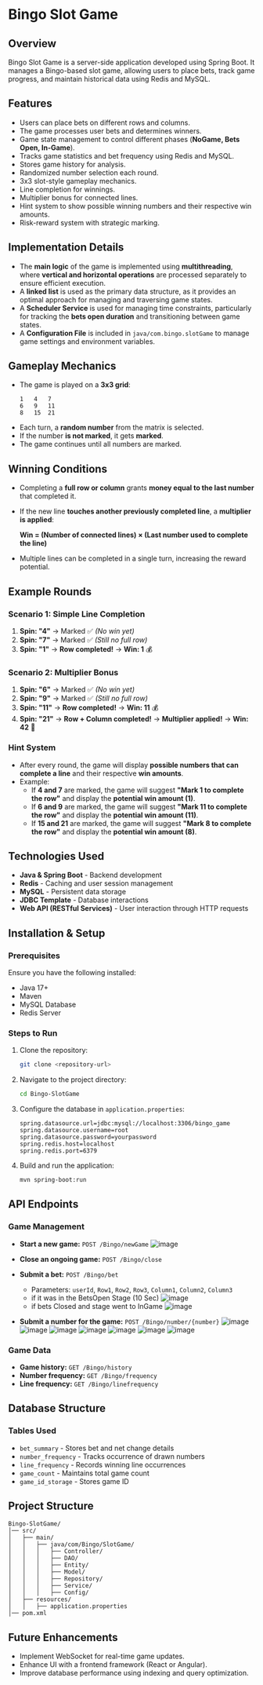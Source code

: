 # Bingo Slot Game

## Overview

Bingo Slot Game is a server-side application developed using Spring Boot. It manages a Bingo-based slot game, allowing users to place bets, track game progress, and maintain historical data using Redis and MySQL.

## Features

- Users can place bets on different rows and columns.
- The game processes user bets and determines winners.
- Game state management to control different phases (**NoGame, Bets Open, In-Game**).
- Tracks game statistics and bet frequency using Redis and MySQL.
- Stores game history for analysis.
- Randomized number selection each round.
- 3x3 slot-style gameplay mechanics.
- Line completion for winnings.
- Multiplier bonus for connected lines.
- Hint system to show possible winning numbers and their respective win amounts.
- Risk-reward system with strategic marking.

## Implementation Details

- The **main logic** of the game is implemented using **multithreading**, where **vertical and horizontal operations** are processed separately to ensure efficient execution.
- A **linked list** is used as the primary data structure, as it provides an optimal approach for managing and traversing game states.
- A **Scheduler Service** is used for managing time constraints, particularly for tracking the **bets open duration** and transitioning between game states.
- A **Configuration File** is included in `java/com.bingo.slotGame` to manage game settings and environment variables.

## Gameplay Mechanics

- The game is played on a **3x3 grid**:
  ```
  1   4   7  
  6   9   11  
  8   15  21  
  ```
- Each turn, a **random number** from the matrix is selected.
- If the number **is not marked**, it gets **marked**.
- The game continues until all numbers are marked.

## Winning Conditions

- Completing a **full row or column** grants **money equal to the last number** that completed it.
- If the new line **touches another previously completed line**, a **multiplier is applied**:

  **Win = (Number of connected lines) × (Last number used to complete the line)**
- Multiple lines can be completed in a single turn, increasing the reward potential.

## Example Rounds

### Scenario 1: Simple Line Completion

1. **Spin: "4"** → Marked ✅  *(No win yet)*
2. **Spin: "7"** → Marked ✅ *(Still no full row)*
3. **Spin: "1"** → **Row completed!** → **Win: 1** 💰

### Scenario 2: Multiplier Bonus

1. **Spin: "6"** → Marked ✅ *(No win yet)*
2. **Spin: "9"** → Marked ✅ *(Still no full row)*
3. **Spin: "11"** → **Row completed!** → **Win: 11** 💰
4. **Spin: "21"** → **Row + Column completed!** → **Multiplier applied!** → **Win: 42** 🎉

### Hint System

- After every round, the game will display **possible numbers that can complete a line** and their respective **win amounts**.
- Example:
  - If **4 and 7** are marked, the game will suggest **"Mark 1 to complete the row"** and display the **potential win amount (1)**.
  - If **6 and 9** are marked, the game will suggest **"Mark 11 to complete the row"** and display the **potential win amount (11)**.
  - If **15 and 21** are marked, the game will suggest **"Mark 8 to complete the row"** and display the **potential win amount (8)**.

## Technologies Used

- **Java & Spring Boot** - Backend development
- **Redis** - Caching and user session management
- **MySQL** - Persistent data storage
- **JDBC Template** - Database interactions
- **Web API (RESTful Services)** - User interaction through HTTP requests

## Installation & Setup

### Prerequisites

Ensure you have the following installed:

- Java 17+
- Maven
- MySQL Database
- Redis Server

### Steps to Run

1. Clone the repository:
   ```sh
   git clone <repository-url>
   ```
2. Navigate to the project directory:
   ```sh
   cd Bingo-SlotGame
   ```
3. Configure the database in `application.properties`:
   ```properties
   spring.datasource.url=jdbc:mysql://localhost:3306/bingo_game
   spring.datasource.username=root
   spring.datasource.password=yourpassword
   spring.redis.host=localhost
   spring.redis.port=6379
   ```
4. Build and run the application:
   ```sh
   mvn spring-boot:run
   ```

## API Endpoints

### Game Management

- **Start a new game:** `POST /Bingo/newGame`
  ![image](https://github.com/user-attachments/assets/3852e288-5a14-4d7c-9e7c-58af74e33c38)

- **Close an ongoing game:** `POST /Bingo/close`
- **Submit a bet:** `POST /Bingo/bet`
  - Parameters: `userId`, `Row1`, `Row2`, `Row3`, `Column1`, `Column2`, `Column3`
  - if it was in the BetsOpen Stage (10 Sec)
    ![image](https://github.com/user-attachments/assets/ce1081c6-e92d-4eef-8d3c-1f9842acf665)
  - if bets Closed and stage went to InGame
    ![image](https://github.com/user-attachments/assets/3ed35eaa-bf76-455a-b761-4216e94a2a55)


- **Submit a number for the game:** `POST /Bingo/number/{number}`
  ![image](https://github.com/user-attachments/assets/79552f36-ad28-4f32-ad83-4e6e30f87e8f)
  ![image](https://github.com/user-attachments/assets/be37e0cc-1743-49ea-af8c-2abd7faa377e)
  ![image](https://github.com/user-attachments/assets/86af1cbd-8bbb-4781-96a4-821ec3ee1ef0)
  ![image](https://github.com/user-attachments/assets/1439f2a2-f2e9-4f2e-bde7-0271a187f1fc)
  ![image](https://github.com/user-attachments/assets/74c65079-f71e-48c7-b085-d8dca9b3f62a)
  ![image](https://github.com/user-attachments/assets/8ba449bb-1467-44f0-8132-e2228c8c22ec)
  ![image](https://github.com/user-attachments/assets/f5a0065f-ae28-44d8-94d2-55b5cb3d1ab4)

### Game Data

- **Game history:** `GET /Bingo/history`
- **Number frequency:** `GET /Bingo/frequency`
- **Line frequency:** `GET /Bingo/linefrequency`

## Database Structure

### Tables Used

- `bet_summary` - Stores bet and net change details
- `number_frequency` - Tracks occurrence of drawn numbers
- `line_frequency` - Records winning line occurrences
- `game_count` - Maintains total game count
- `game_id_storage` - Stores game ID

## Project Structure

```
Bingo-SlotGame/
│── src/
│   ├── main/
│   │   ├── java/com/Bingo/SlotGame/
│   │   │   ├── Controller/
│   │   │   ├── DAO/
│   │   │   ├── Entity/
│   │   │   ├── Model/
│   │   │   ├── Repository/
│   │   │   ├── Service/
│   │   │   ├── Config/
│   ├── resources/
│   │   ├── application.properties
│── pom.xml
```

## Future Enhancements

- Implement WebSocket for real-time game updates.
- Enhance UI with a frontend framework (React or Angular).
- Improve database performance using indexing and query optimization.


